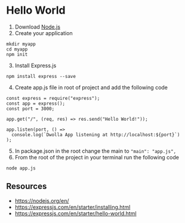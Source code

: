 # Hello World

1. Download [Node.js](https://nodejs.org/en/)
2. Create your application

```
mkdir myapp
cd myapp
npm init
```

3. Install Express.js

```
npm install express --save
```

4. Create app.js file in root of project and add the following code

```
const express = require("express");
const app = express();
const port = 3000;

app.get("/", (req, res) => res.send("Hello World!"));

app.listen(port, () =>
  console.log(`Dwolla App listening at http://localhost:${port}`)
);
```

5. In package.json in the root change the main to `"main": "app.js",`
6. From the root of the project in your terminal run the following code

```
node app.js
```

## Resources

- https://nodejs.org/en/
- https://expressjs.com/en/starter/installing.html
- https://expressjs.com/en/starter/hello-world.html
